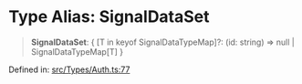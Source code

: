 # Type Alias: SignalDataSet

> **SignalDataSet**: \{ \[T in keyof SignalDataTypeMap\]?: (id: string) =\> null \| SignalDataTypeMap\[T\] \}

Defined in: [src/Types/Auth.ts:77](https://github.com/Fokusdotid/bail/blob/fcd0cec6f26de1fb545eb2e03fa5c63fbad99d3d/src/Types/Auth.ts#L77)
